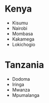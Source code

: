 # Kenya
- Kisumu
- Nairobi
- Mombasa
- Kakamega
- Lokichogio

# Tanzania
- Dodoma
- Iringa
- Mwanza
- Mpumalanga

